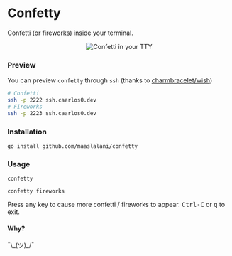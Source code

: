 # Confetty

Confetti (or fireworks) inside your terminal.

<p align="center">
  <img src="./assets/confetti.gif?raw=true" alt="Confetti in your TTY" />
</p>

### Preview

You can preview `confetty` through `ssh` (thanks to [charmbracelet/wish](https://github.com/charmbracelet/wish))

```bash
# Confetti
ssh -p 2222 ssh.caarlos0.dev
# Fireworks
ssh -p 2223 ssh.caarlos0.dev
```

### Installation

```
go install github.com/maaslalani/confetty
```

### Usage

```
confetty
```

```
confetty fireworks
```

Press any key to cause more confetti / fireworks to appear.
<kbd>Ctrl-C</kbd> or <kbd>q</kbd> to exit.

#### Why?

¯\\\_(ツ)\_/¯
